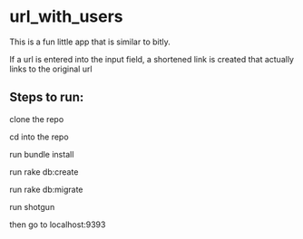 url_with_users
==============
This is a fun little app that is similar to bitly.

If a url is entered into the input field, a shortened link is created that actually links to the original url

Steps to run:
-------------

clone the repo

cd into the repo

run bundle install

run rake db:create

run rake db:migrate

run shotgun

then go to localhost:9393
